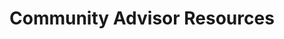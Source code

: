 

# Community Advisor Resources

<style>
.theme-default-content:not(.custom){
    max-width:1280px;
}
.resourceCard{
    flex-basis:30%; margin-bottom:1rem
}
</style>
<div style="display:flex; flex-direction:row; flex-wrap:wrap; justify-content:space-evenly; align-content:space-around">
<ResourceCard
    class="resourceCard"
    headerColor="#001D9D"
    title="Reviewing the reviews Process"
    subtitle="Community - GDocs"
    url="https://docs.google.com/document/d/1BRpRMaf-uLwwPFsgVYI8mpsDiSyidxZeBJ14QqmDKQc/edit"
    linkText="Go to Page"
    text="This is a technical update tracker for the Cardano (ADA) project. It aggregates commits within the last 7 days from all branches  of Cardano development-related repos using local git mirrors. The same content can also be acquired from GitHub's web interface." />

<ResourceCard
    class="resourceCard"
    headerColor="#0088CC"
    title="CA Guide"
    subtitle="Official - Project Catalyst"
    url=“/community-advisor/guide.html”
    target="_self"
    linkText="Go to Page"
    text="Information for Community Advisors (CA). " />

<ResourceCard
    class="resourceCard"
    headerColor="#0088CC"
    title="Project Catalyst Community Advisors"
    subtitle="Official - Discord"
    url="https://discord.gg/vKYQeAYr"
    linkText="Go to Page"
    text="This discord server holds the intention of providing  Virtual-Breakout-Rooms for your discussions about the Cardano Catalyst Project,  and more specifically about the Proposals. " />
</div>
